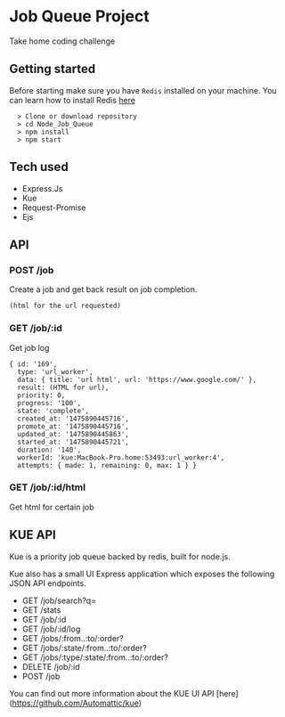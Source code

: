 # Job Queue Project

Take home coding challenge

## Getting started ##
Before starting make sure you have ```Redis``` installed on your machine. You can learn how to install Redis [here](http://redis.io/topics/quickstart)
```
  > Clone or download repository
  > cd Node_Job_Queue
  > npm install
  > npm start
```
## Tech used ##
* Express.Js
* Kue
* Request-Promise
* Ejs

## API ##

### POST /job ###
Create a job and get back result on job completion.
```
(html for the url requested)
```
### GET /job/:id ###
Get job log
```
{ id: '169',
  type: 'url_worker',
  data: { title: 'url html', url: 'https://www.google.com/' },
  result: (HTML for url),
  priority: 0,
  progress: '100',
  state: 'complete',
  created_at: '1475890445716',
  promote_at: '1475890445716',
  updated_at: '1475890445863',
  started_at: '1475890445721',
  duration: '140',
  workerId: 'kue:MacBook-Pro.home:53493:url_worker:4',
  attempts: { made: 1, remaining: 0, max: 1 } }

```
### GET /job/:id/html ###
Get html for certain job

## KUE API ##
Kue is a priority job queue backed by redis, built for node.js.

Kue also has a small UI Express application which exposes the following JSON API endpoints.

* GET /job/search?q=
* GET /stats
* GET /job/:id
* GET /job/:id/log
* GET /jobs/:from..:to/:order?
* GET /jobs/:state/:from..:to/:order?
* GET /jobs/:type/:state/:from..:to/:order?
* DELETE /job/:id
* POST /job

You can find out more information about the KUE UI API [here] (https://github.com/Automattic/kue)